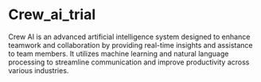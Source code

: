 # Crew_ai_trial

Crew AI is an advanced artificial intelligence system designed to enhance teamwork and collaboration by providing real-time insights and assistance to team members. It utilizes machine learning and natural language processing to streamline communication and improve productivity across various industries.
